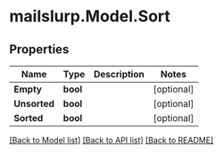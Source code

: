 # mailslurp.Model.Sort

## Properties

Name | Type | Description | Notes
------------ | ------------- | ------------- | -------------
**Empty** | **bool** |  | [optional] 
**Unsorted** | **bool** |  | [optional] 
**Sorted** | **bool** |  | [optional] 

[[Back to Model list]](../README#documentation-for-models) [[Back to API list]](../README#documentation-for-api-endpoints) [[Back to README]](../README)


